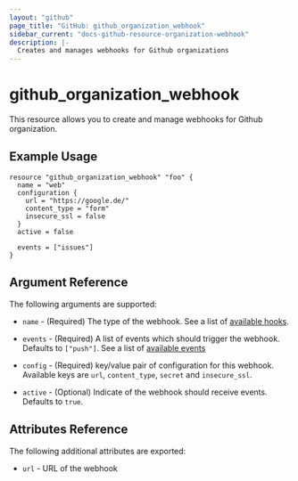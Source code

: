 ```yaml
---
layout: "github"
page_title: "GitHub: github_organization_webhook"
sidebar_current: "docs-github-resource-organization-webhook"
description: |-
  Creates and manages webhooks for Github organizations
---
```


# github\_organization\_webhook

This resource allows you to create and manage webhooks for Github organization.

## Example Usage

```
resource "github_organization_webhook" "foo" {
  name = "web"
  configuration {
    url = "https://google.de/"
    content_type = "form"
    insecure_ssl = false
  }
  active = false

  events = ["issues"]
}
```

## Argument Reference

The following arguments are supported:

* `name` - (Required) The type of the webhook. See a list of [available hooks](https://api.github.com/hooks).

* `events` - (Required) A list of events which should trigger the webhook. Defaults to `["push"]`. See a list of [available events](https://developer.github.com/v3/activity/events/types/)

* `config` - (Required) key/value pair of configuration for this webhook. Available keys are `url`, `content_type`, `secret` and `insecure_ssl`.

* `active` - (Optional) Indicate of the webhook should receive events. Defaults to `true`.

## Attributes Reference

The following additional attributes are exported:

* `url` - URL of the webhook
